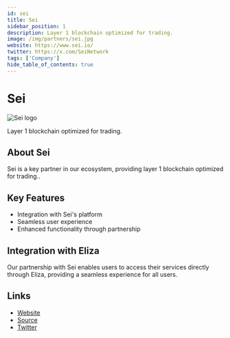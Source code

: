 ```yaml
---
id: sei
title: Sei
sidebar_position: 1
description: Layer 1 blockchain optimized for trading.
image: /img/partners/sei.jpg
website: https://www.sei.io/
twitter: https://x.com/SeiNetwork
tags: ['Company']
hide_table_of_contents: true
---
```


# Sei

<div className="partner-logo">
  <img src="/img/partners/sei.jpg" alt="Sei logo" />
</div>

Layer 1 blockchain optimized for trading.

## About Sei

Sei is a key partner in our ecosystem, providing layer 1 blockchain optimized for trading..

## Key Features

- Integration with Sei's platform
- Seamless user experience
- Enhanced functionality through partnership

## Integration with Eliza

Our partnership with Sei enables users to access their services directly through Eliza, providing a seamless experience for all users.

## Links

- [Website](https://www.sei.io/)
- [Source](https://www.sei.io/)
- [Twitter](https://x.com/SeiNetwork)
